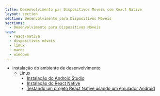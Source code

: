 ```yaml
---
title: Desenvolvimento par Dispositivos Móveis com React Native
layout: section 
section: Desenvolvimento para Dispositivos Móveis
sections:
  - Desenvolvimento para Dispositivos Móveis
tags:
  - react-native
  - dispositivos móveis
  - linux
  - macos
  - windows
---
```


* Instalação do ambiente de desenvolvimento
    * Linux
        * [Instalação do Android Studio](install-andoidstudio)
        * [Instalação do React Native](install-react)
        * [Testando um projeto React Native usando um emulador Android](react-emulator)
